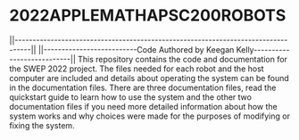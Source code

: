 # 2022APPLEMATHAPSC200ROBOTS

||----------------------------------------------------------------------------------|| ||--------------------------Code Authored by Keegan Kelly---------------------------|| This repository contains the code and documentation for the SWEP 2022 project. The files needed for each robot and the host computer are included and details about operating the system can be found in the documentation files. There are three documentation files, read the quickstart guide to learn how to use the system and the other two documentation files if you need more detailed information about how the system works and why choices were made for the purposes of modifying or fixing the system.
